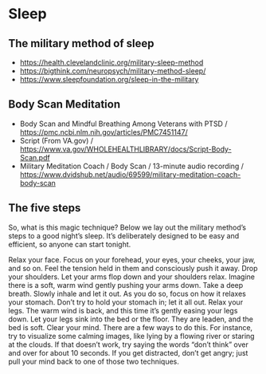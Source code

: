# Sleep

## The military method of sleep

* https://health.clevelandclinic.org/military-sleep-method
* https://bigthink.com/neuropsych/military-method-sleep/
* https://www.sleepfoundation.org/sleep-in-the-military


## Body Scan Meditation

* Body Scan and Mindful Breathing Among Veterans with PTSD / https://pmc.ncbi.nlm.nih.gov/articles/PMC7451147/
* Script (From VA.gov) / https://www.va.gov/WHOLEHEALTHLIBRARY/docs/Script-Body-Scan.pdf
* Military Meditation Coach / Body Scan / 13-minute audio recording / https://www.dvidshub.net/audio/69599/military-meditation-coach-body-scan


## The five steps
So, what is this magic technique? Below we lay out the military method’s steps to a good night’s sleep. It’s deliberately designed to be easy and efficient, so anyone can start tonight.

Relax your face. Focus on your forehead, your eyes, your cheeks, your jaw, and so on. Feel the tension held in them and consciously push it away.
Drop your shoulders. Let your arms flop down and your shoulders relax. Imagine there is a soft, warm wind gently pushing your arms down.
Take a deep breath. Slowly inhale and let it out. As you do so, focus on how it relaxes your stomach. Don’t try to hold your stomach in; let it all out.
Relax your legs. The warm wind is back, and this time it’s gently easing your legs down. Let your legs sink into the bed or the floor. They are leaden, and the bed is soft.
Clear your mind. There are a few ways to do this. For instance, try to visualize some calming images, like lying by a flowing river or staring at the clouds. If that doesn’t work, try saying the words “don’t think” over and over for about 10 seconds. If you get distracted, don’t get angry; just pull your mind back to one of those two techniques.
